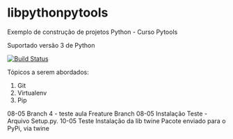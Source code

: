 # libpythonpytools
Exemplo de construção de projetos Python - Curso Pytools

Suportado versão 3 de Python

[![Build Status](https://app.travis-ci.com/MarqueaneSouza/libpythonpytools.svg?branch=main)](https://app.travis-ci.com/MarqueaneSouza/libpythonpytools)

Tópicos a serem abordados: 
1. Git
2. Virtualenv
3. Pip


08-05 Branch 4 - teste aula Freature Branch
08-05 Instalação Teste - Arquivo Setup.py.
10-05 Teste
Instalação da lib twine
Pacote enviado para o PyPi, via twine